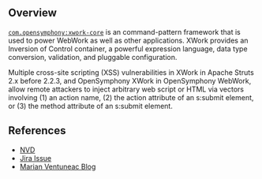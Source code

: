 ## Overview
[`com.opensymphony:xwork-core`](http://search.maven.org/#search%7Cga%7C1%7Ca%3A%22xwork-core%22) is an command-pattern framework that is used to power WebWork as well as other applications. XWork provides an Inversion of Control container, a powerful expression language, data type conversion, validation, and pluggable configuration.

Multiple cross-site scripting (XSS) vulnerabilities in XWork in Apache Struts 2.x before 2.2.3, and OpenSymphony XWork in OpenSymphony WebWork, allow remote attackers to inject arbitrary web script or HTML via vectors involving (1) an action name, (2) the action attribute of an s:submit element, or (3) the method attribute of an s:submit element.

## References
- [NVD](https://web.nvd.nist.gov/view/vuln/detail?vulnId=CVE-2011-1772)
- [Jira Issue](https://issues.apache.org/jira/browse/WW-3579)
- [Marian Ventuneac Blog](http://secureappdev.blogspot.co.il/2011/05/apache-struts-2-xwork-webwork-reflected.html)
